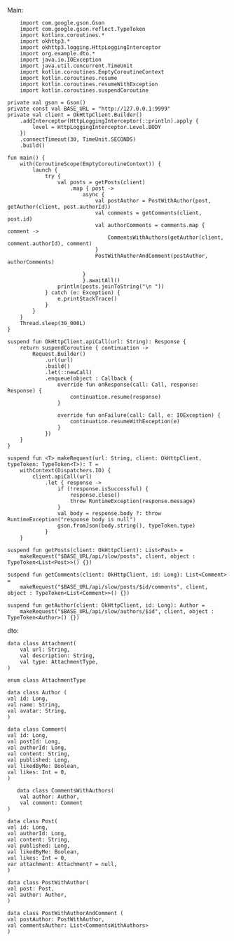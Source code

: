 Main: 

        import com.google.gson.Gson
        import com.google.gson.reflect.TypeToken
        import kotlinx.coroutines.*
        import okhttp3.*
        import okhttp3.logging.HttpLoggingInterceptor
        import org.example.dto.*
        import java.io.IOException
        import java.util.concurrent.TimeUnit
        import kotlin.coroutines.EmptyCoroutineContext
        import kotlin.coroutines.resume
        import kotlin.coroutines.resumeWithException
        import kotlin.coroutines.suspendCoroutine
    
    private val gson = Gson()
    private const val BASE_URL = "http://127.0.0.1:9999"
    private val client = OkHttpClient.Builder()
        .addInterceptor(HttpLoggingInterceptor(::println).apply {
            level = HttpLoggingInterceptor.Level.BODY
        })
        .connectTimeout(30, TimeUnit.SECONDS)
        .build()
    
    fun main() {
        with(CoroutineScope(EmptyCoroutineContext)) {
            launch {
                try {
                    val posts = getPosts(client)
                        .map { post ->
                            async {
                                val postAuthor = PostWithAuthor(post, getAuthor(client, post.authorId))
                                val comments = getComments(client, post.id)
                                val authorComments = comments.map { comment ->
                                    CommentsWithAuthors(getAuthor(client, comment.authorId), comment)
                                }
                                PostWithAuthorAndComment(postAuthor, authorComments)
    
                            }
                            }.awaitAll()
                    println(posts.joinToString("\n "))
                } catch (e: Exception) {
                    e.printStackTrace()
                }
            }
        }
        Thread.sleep(30_000L)
    }
    
    suspend fun OkHttpClient.apiCall(url: String): Response {
        return suspendCoroutine { continuation ->
            Request.Builder()
                .url(url)
                .build()
                .let(::newCall)
                .enqueue(object : Callback {
                    override fun onResponse(call: Call, response: Response) {
                        continuation.resume(response)
                    }
    
                    override fun onFailure(call: Call, e: IOException) {
                        continuation.resumeWithException(e)
                    }
                })
        }
    }
    
    suspend fun <T> makeRequest(url: String, client: OkHttpClient, typeToken: TypeToken<T>): T =
        withContext(Dispatchers.IO) {
            client.apiCall(url)
                .let { response ->
                    if (!response.isSuccessful) {
                        response.close()
                        throw RuntimeException(response.message)
                    }
                    val body = response.body ?: throw RuntimeException("response body is null")
                    gson.fromJson(body.string(), typeToken.type)
                }
        }
    
    suspend fun getPosts(client: OkHttpClient): List<Post> =
        makeRequest("$BASE_URL/api/slow/posts", client, object : TypeToken<List<Post>>() {})
    
    suspend fun getComments(client: OkHttpClient, id: Long): List<Comment> =
        makeRequest("$BASE_URL/api/slow/posts/$id/comments", client, object : TypeToken<List<Comment>>() {})
    
    suspend fun getAuthor(client: OkHttpClient, id: Long): Author =
        makeRequest("$BASE_URL/api/slow/authors/$id", client, object : TypeToken<Author>() {})

dto:

    data class Attachment(
        val url: String,
        val description: String,
        val type: AttachmentType,
    )
    
    enum class AttachmentType

    data class Author (
    val id: Long,
    val name: String,
    val avatar: String,
    )

    data class Comment(
    val id: Long,
    val postId: Long,
    val authorId: Long,
    val content: String,
    val published: Long,
    val likedByMe: Boolean,
    val likes: Int = 0,
    )

       data class CommentsWithAuthors(
        val author: Author,
        val comment: Comment
    ) 

    data class Post(
    val id: Long,
    val authorId: Long,
    val content: String,
    val published: Long,
    val likedByMe: Boolean,
    val likes: Int = 0,
    var attachment: Attachment? = null,
    )

    data class PostWithAuthor(
    val post: Post,
    val author: Author,
    )

    data class PostWithAuthorAndComment (
    val postAuthor: PostWithAuthor,
    val commentsAuthor: List<CommentsWithAuthors>
    )

